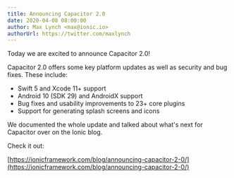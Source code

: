 ```yaml
---
title: Announcing Capacitor 2.0
date: 2020-04-08 08:00:00
author: Max Lynch <max@ionic.io>
authorUrl: https://twitter.com/maxlynch
---
```


Today we are excited to announce Capacitor 2.0!

Capacitor 2.0 offers some key platform updates as well as security and bug fixes. These include:

 * Swift 5 and Xcode 11+ support
 * Android 10 (SDK 29) and AndroidX support
 * Bug fixes and usability improvements to 23+ core plugins
 * Support for generating splash screens and icons

We documented the whole update and talked about what's next for Capacitor over on the Ionic blog.

Check it out:

[https://ionicframework.com/blog/announcing-capacitor-2-0/](https://ionicframework.com/blog/announcing-capacitor-2-0/)